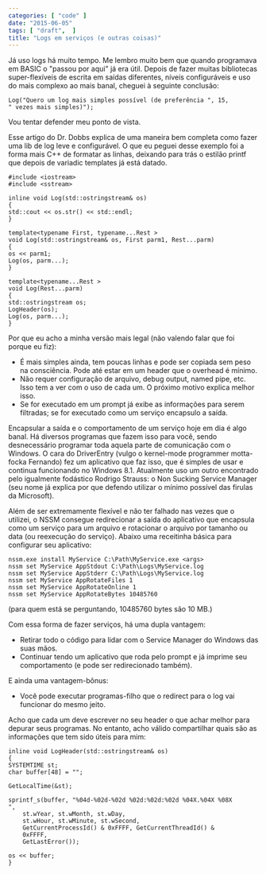 ```yaml
---
categories: [ "code" ]
date: "2015-06-05"
tags: [ "draft",  ]
title: "Logs em serviços (e outras coisas)"
---
```

Já uso logs há muito tempo. Me lembro muito bem que quando programava
em BASIC o "passou por aqui" já era útil. Depois de fazer muitas
bibliotecas super-flexíveis de escrita em saídas diferentes, níveis
configuráveis e uso do mais complexo ao mais banal, cheguei à seguinte
conclusão:

    Log("Quero um log mais simples possível (de preferência ", 15,
    " vezes mais simples)");

Vou tentar defender meu ponto de vista.

Esse artigo do Dr. Dobbs explica de uma maneira bem completa como fazer
uma lib de log leve e configurável. O que eu peguei desse exemplo foi
a forma mais C++ de formatar as linhas, deixando para trás o estilão
printf que depois de variadic templates já está datado.

    #include <iostream>
    #include <sstream>
    
    inline void Log(std::ostringstream& os)
    {
	std::cout << os.str() << std::endl;
    }
    
    template<typename First, typename...Rest >
    void Log(std::ostringstream& os, First parm1, Rest...parm)
    {
	os << parm1;
	Log(os, parm...);
    }
    
    template<typename...Rest >
    void Log(Rest...parm)
    {
	std::ostringstream os;
	LogHeader(os);
	Log(os, parm...);
    }

Por que eu acho a minha versão mais legal (não valendo falar que foi
porque eu fiz):

 - É mais simples ainda, tem poucas linhas e pode ser copiada sem peso
 na consciência. Pode até estar em um header que o overhead é mínimo.
 - Não requer configuração de arquivo, debug output, named pipe,
 etc. Isso tem a ver com o uso de cada um. O próximo motivo explica
 melhor isso.
 - Se for executado em um prompt já exibe as informações para serem
 filtradas; se for executado como um serviço encapsulo a saída.

Encapsular a saída e o comportamento de um serviço hoje em dia
é algo banal. Há diversos programas que fazem isso para você,
sendo desnecessário programar toda aquela parte de comunicação
com o Windows. O cara do DriverEntry (vulgo o kernel-mode programmer
motta-focka Fernando) fez um aplicativo que faz isso, que é simples
de usar e continua funcionando no Windows 8.1. Atualmente uso um outro
encontrado pelo igualmente fodástico Rodrigo Strauss: o Non Sucking
Service Manager (seu nome já explica por que defendo utilizar o mínimo
possível das firulas da Microsoft).

Além de ser extremamente flexível e não ter falhado nas vezes que
o utilizei, o NSSM consegue redirecionar a saída do aplicativo que
encapsula como um serviço para um arquivo e rotacionar o arquivo por
tamanho ou data (ou reexecução do serviço). Abaixo uma receitinha
básica para configurar seu aplicativo:

    nssm.exe install MyService C:\Path\MyService.exe <args>
    nssm set MyService AppStdout C:\Path\Logs\MyService.log
    nssm set MyService AppStderr C:\Path\Logs\MyService.log
    nssm set MyService AppRotateFiles 1
    nssm set MyService AppRotateOnline 1
    nssm set MyService AppRotateBytes 10485760

(para quem está se perguntando, 10485760 bytes são 10 MB.)

Com essa forma de fazer serviços, há uma dupla vantagem:

 - Retirar todo o código para lidar com o Service Manager do Windows
 das suas mãos.
 - Continuar tendo um aplicativo que roda pelo prompt e já imprime seu
 comportamento (e pode ser redirecionado também).

E ainda uma vantagem-bônus:

 - Você pode executar programas-filho que o redirect para o log vai
 funcionar do mesmo jeito.

Acho que cada um deve escrever no seu header o que achar melhor para
depurar seus programas. No entanto, acho válido compartilhar quais são
as informações que tem sido úteis para mim:

    inline void LogHeader(std::ostringstream& os)
    {
	SYSTEMTIME st;
	char buffer[48] = "";
    
	GetLocalTime(&st);
    
	sprintf_s(buffer, "%04d-%02d-%02d %02d:%02d:%02d %04X.%04X %08X
	",
		st.wYear, st.wMonth, st.wDay,
		st.wHour, st.wMinute, st.wSecond,
		GetCurrentProcessId() & 0xFFFF, GetCurrentThreadId() &
		0xFFFF,
		GetLastError());
    
	os << buffer;
    }
